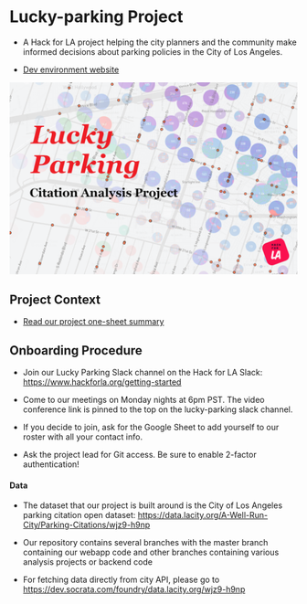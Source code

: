 # Lucky-parking Project

- A Hack for LA project helping the city planners and the community make informed decisions about parking policies in the City of Los Angeles.

- [Dev environment website](http://d2pt4oopulljok.cloudfront.net/)

![logo](assets/Lucky_parking7.png)
## Project Context

- [Read our project one-sheet summary](https://docs.google.com/document/d/1wKe_zq1El-fWpn6kYA_9X0ej3Pic0HxLeX-e-S9Mz0Y/)

## Onboarding Procedure

- Join our Lucky Parking Slack channel on the Hack for LA Slack: https://www.hackforla.org/getting-started

- Come to our meetings on Monday nights at 6pm PST. The video conference link is pinned to the top on the lucky-parking slack channel.

- If you decide to join, ask for the Google Sheet to add yourself to our roster with all your contact info.

- Ask the project lead for Git access. Be sure to enable 2-factor authentication!


#### Data

- The dataset that our project is built around is the City of Los Angeles parking citation open dataset: https://data.lacity.org/A-Well-Run-City/Parking-Citations/wjz9-h9np

- Our repository contains several branches with the master branch containing our webapp code and other branches containing various analysis projects or backend code

- For fetching data directly from city API, please go to https://dev.socrata.com/foundry/data.lacity.org/wjz9-h9np

